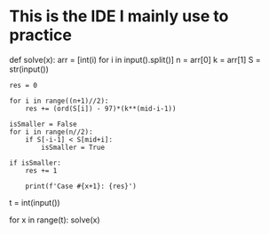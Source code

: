 # This is the IDE I mainly use to practice

def solve(x):
    arr = [int(i) for i in input().split()]
    n = arr[0]
    k = arr[1]
    S = str(input())

    res = 0

    for i in range((n+1)//2):
        res += (ord(S[i]) - 97)*(k**(mid-i-1))

    isSmaller = False
    for i in range(n//2):
        if S[-i-1] < S[mid+i]:
            isSmaller = True

    if isSmaller:
        res += 1

        print(f'Case #{x+1}: {res}')


t = int(input())

for x in range(t):
    solve(x)
